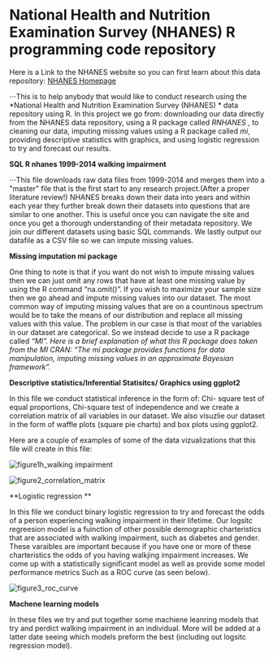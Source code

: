 National Health and Nutrition Examination Survey (NHANES)  R programming code repository
===

Here is a Link to the NHANES website so you can first learn about this data repository:
[NHANES Homepage]( https://www.cdc.gov/nchs/nhanes/)

⋅⋅⋅This is to help anybody that would like to conduct research using the  *National Health and Nutrition Examination Survey (NHANES) * data repository using R. In this project we go from: downloading our data directly from the NHANES data repository, using a R package called *RNHANES* , to cleaning our data, imputing missing values using a R package called  *mi*, providing descriptive statistics with graphics, and using logistic regression to try and forecast our results. 

 **SQL R nhanes 1999-2014 walking impairment**

⋅⋅⋅This file downloads raw data files from 1999-2014 and merges them into a "master" file that is the first start to any research project.(After a proper literature review!) NHANES breaks down their data into years and within each year they further break down their datasets into questions that are similar to one another. This is useful once you can navigate the site and once you get a thorough understanding of their metadata repository. We join our different datasets using basic SQL commands. We lastly output our datafile as a CSV file so we can impute missing values.

 **Missing imputation mi package**
 
One thing to note is that if you want do not wish to impute missing values then we can just omit any rows that have at least one missing value by using the R command “na.omit()”. If you wish to maximize your sample size then we go ahead and impute missing values into our dataset. The most common way of imputing missing values that are on a countinous spectrum would be to take the means of our distribution  and replace all missing values with this value.  The problem in our case is that most of the variables in our dataset are categorical. So we instead decide to use a R package called *“MI”. Here is a brief explanation of what this R package does taken from the MI CRAN: “The mi package provides functions for data manipulation, imputing missing values in an approximate Bayesian framework”.*

**Descriptive statistics/Inferential Statisitcs/ Graphics using ggplot2**

In this file we conduct statistical inference in the form of: Chi- square test of equal proportions, Chi-square test of independence and we create a correlation matrix of all variables in our dataset. We also visuzlie our dataset in the form of  waffle plots (square pie charts) and box plots using ggplot2.

Here are a couple of examples of some of the data vizualizations that this file will create in this file:

![figure1h_walking impairment](https://user-images.githubusercontent.com/36578867/47458750-3720ed00-d78f-11e8-8e19-1d3e3f72b32f.jpg)

![figure2_correlation_matrix](https://user-images.githubusercontent.com/36578867/47458832-6b94a900-d78f-11e8-9bd6-d0a99c29e5f3.jpg)


**Logistic regression **

In this file we conduct binary logistic regression to try and forecast the odds of a person experiencing walking impairment in their lifetime. Our logsitc regreesion model is a fuinction of other possible demographic charteristics that are associated with walking impairment, such as diabetes and gender. These varaibles are important because if you have one or more of these charteristics the odds of you having walkjing impairment increases. We come up with a statistically significant model as well as provide some model performance metrics Such as a ROC curve (as seen below).


![figure3_roc_curve](https://user-images.githubusercontent.com/36578867/47459487-10fc4c80-d791-11e8-8edc-414675fb0af2.jpg)


**Machene learning models**

In  these files we try and put together some machiene leanring models that try and perdict walking impairment in an individual. More will be added at a latter date seeing which models preform the best (including out logsitc regression model).





